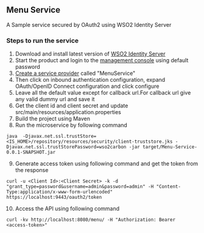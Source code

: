 ## Menu Service
A Sample service secured by OAuth2 using WSO2 Identity Server

### Steps to run the service
1. Download and install latest version of [WSO2 Identity Server](https://docs.wso2.com/display/IS541/Installing+the+Product)
2. Start the product and login to the [management console](https://docs.wso2.com/display/IS541/Getting+Started+with+the+Management+Console) using default password
3. [Create a service provider](https://docs.wso2.com/display/IS541/Adding+and+Configuring+a+Service+Provider) called "MenuService"
4. Then click on inbound authentication configuration, expand OAuth/OpenID Connect configuration and click configure
5. Leave all the default value except for callback url.For callback url give any valid dummy url and save it
6. Get the client id and client secret and update src/main/resources/application.properties
7. Build the project using Maven
8. Run the microservice by following command

 `java  -Djavax.net.ssl.trustStore=<IS_HOME>/repository/resources/security/client-truststore.jks -Djavax.net.ssl.trustStorePassword=wso2carbon -jar target/Menu-Service-0.0.1-SNAPSHOT.jar`
 
9. Generate access token using following command and get the token from the response

`curl -u <Client Id>:<Client Secret> -k -d "grant_type=password&username=admin&password=admin" -H "Content-Type:application/x-www-form-urlencoded" https://localhost:9443/oauth2/token`

10. Access the API using following command

`curl -kv http://localhost:8080/menu/ -H "Authorization: Bearer <access-token>"`
